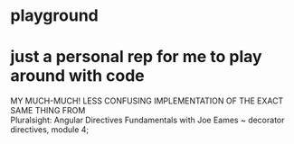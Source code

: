 # playground
# just a personal rep for me to play around with code
MY MUCH-MUCH! LESS CONFUSING IMPLEMENTATION OF THE EXACT SAME THING FROM  
Pluralsight: Angular Directives Fundamentals with Joe Eames ~ decorator directives, module 4;
